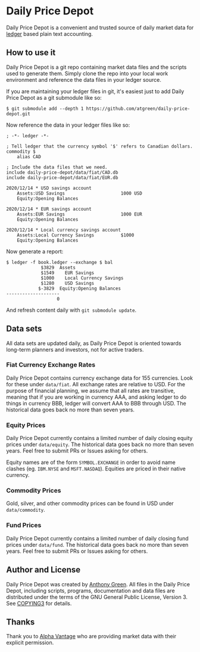 # Daily Price Depot

Daily Price Depot is a convenient and trusted source of daily market
data for [ledger](https://ledger-cli.org) based plain text accounting.

How to use it
--------------

Daily Price Depot is a git repo containing market data files and the
scripts used to generate them. Simply clone the repo into your local
work environment and reference the data files in your ledger source.

If you are maintaining your ledger files in git, it's easiest just to
add Daily Price Depot as a git submodule like so:

    $ git submodule add --depth 1 https://github.com/atgreen/daily-price-depot.git

Now reference the data in your ledger files like so:

    ; -*- ledger -*-

    ; Tell ledger that the currency symbol '$' refers to Canadian dollars.
    commodity $
        alias CAD

    ; Include the data files that we need.
    include daily-price-depot/data/fiat/CAD.db
    include daily-price-depot/data/fiat/EUR.db

    2020/12/14 * USD savings account
        Assets:USD Savings                     1000 USD
        Equity:Opening Balances

    2020/12/14 * EUR savings account
        Assets:EUR Savings                     1000 EUR
        Equity:Opening Balances

    2020/12/14 * Local currency savings account
        Assets:Local Currency Savings          $1000
        Equity:Opening Balances

Now generate a report:

    $ ledger -f book.ledger --exchange $ bal
                 $3829  Assets
                 $1549    EUR Savings
                 $1000    Local Currency Savings
                 $1280    USD Savings
                $-3829  Equity:Opening Balances
    --------------------
                       0

And refresh content daily with `git submodule update`.


Data sets
--------------

All data sets are updated daily, as Daily Price Depot is oriented
towards long-term planners and investors, not for active traders.

### Fiat Currency Exchange Rates

Daily Price Depot contains currency exchange data for 155 currencies.
Look for these under `data/fiat`. All exchange rates are relative to
USD. For the purpose of financial planning, we assume that all rates
are transitive, meaning that if you are working in currency AAA, and
asking ledger to do things in currency BBB, ledger will convert AAA to
BBB through USD. The historical data goes back no more than seven
years.

### Equity Prices

Daily Price Depot currently contains a limited number of daily closing
equity prices under `data/equity`. The historical data goes back no
more than seven years. Feel free to submit PRs or Issues asking for
others.

Equity names are of the form `SYMBOL.EXCHANGE` in order to avoid name
clashes (eg. `IBM.NYSE` and `MSFT.NASDAQ`). Equities are priced in
their native currency.

### Commodity Prices

Gold, silver, and other commodity prices can be found in USD under
`data/commodity`.

### Fund Prices

Daily Price Depot currently contains a limited number of daily closing
fund prices under `data/fund`. The historical data goes back no
more than seven years. Feel free to submit PRs or Issues asking for
others.


Author and License
-------------------

Daily Price Depot was created by [Anthony
Green](https://github.com/atgreen). All files in the Daily Price
Depot, including scripts, programs, documentation and data files are
distributed under the terms of the GNU General Public License,
Version 3. See
[COPYING3](https://github.com/atgreen/daily-price-depot/blob/master/COPYING3)
for details.


Thanks
-------

Thank you to [Alpha Vantage](https://www.alphavantage.co) who are
providing market data with their explicit permission.
